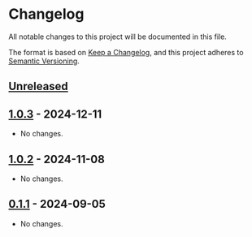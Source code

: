 # Changelog

All notable changes to this project will be documented in this file.

The format is based on [Keep a Changelog](https://keepachangelog.com/en/1.1.0/),
and this project adheres to [Semantic Versioning](https://semver.org/spec/v2.0.0.html).

## [Unreleased]

## [1.0.3] - 2024-12-11

- No changes.

## [1.0.2] - 2024-11-08

- No changes.

## [0.1.1] - 2024-09-05

- No changes.

[unreleased]: https://github.com/heroku/buildpacks-frontend-web/compare/v1.0.3...HEAD
[1.0.3]: https://github.com/heroku/buildpacks-frontend-web/compare/v1.0.2...v1.0.3
[1.0.2]: https://github.com/heroku/buildpacks-frontend-web/compare/v0.1.1...v1.0.2
[0.1.1]: https://github.com/heroku/buildpacks-frontend-web/releases/tag/v0.1.1
